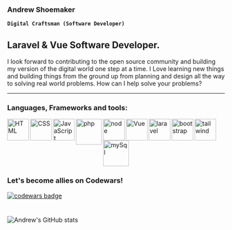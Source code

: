 ### Andrew Shoemaker  

**`Digital Craftsman (Software Developer)`**

## Laravel & Vue Software Developer.

I look forward to contributing to the open source community and building my version of the digital world one step at a time. I Love learning new things and building things from the ground up from planning and design all the way to solving real world problems. How can I help solve your problems? 


---


### Languages, Frameworks and tools:

<!-- HTML -->
<img align="left" alt="HTML" width="50px" src="https://cdn.jsdelivr.net/gh/devicons/devicon/icons/html5/html5-original.svg" />
<!-- CSS -->
<img align="left" alt="CSS" width="50px" src="https://cdn.jsdelivr.net/gh/devicons/devicon/icons/css3/css3-original.svg" />
<!-- JavaScript -->
<img align="left" alt="JavaScript" width="50px" src="https://cdn.jsdelivr.net/gh/devicons/devicon/icons/javascript/javascript-original.svg" />
<!-- php -->
<img align="left" alt="php" width="60px"  src="https://cdn.jsdelivr.net/gh/devicons/devicon/icons/php/php-plain.svg" />
<!-- node -->
<img align="left" alt="node" width="50px" src="https://cdn.jsdelivr.net/gh/devicons/devicon/icons/nodejs/nodejs-original.svg" />
<!-- Vue -->
<img align="left" alt="Vue" width="50px" src="https://cdn.jsdelivr.net/gh/devicons/devicon/icons/vuejs/vuejs-original-wordmark.svg" />
<!-- laravel -->
<img align="left" alt="laravel" width="50px" src="https://cdn.jsdelivr.net/gh/devicons/devicon/icons/laravel/laravel-plain-wordmark.svg" />
<!-- Bootstrap -->
<img align="left" alt="bootstrap" width="50px" src="https://cdn.jsdelivr.net/gh/devicons/devicon/icons/bootstrap/bootstrap-original.svg" />
<!-- Tailwind -->
<img align="left" alt="tailwind" width="50px" src="https://cdn.jsdelivr.net/gh/devicons/devicon/icons/tailwindcss/tailwindcss-plain.svg" />
<!-- Mysql -->
<img alt="mySql" width="60px" src="https://cdn.jsdelivr.net/gh/devicons/devicon/icons/mysql/mysql-plain-wordmark.svg" />

### Let's become allies on Codewars!
<a href="https://www.codewars.com/users/Ashoemaker9"><img alt="codewars badge" src="https://www.codewars.com/users/Ashoemaker9/badges/large"></a>

#

![Andrew's GitHub stats](https://github-readme-stats.vercel.app/api?username=Ashoemaker-tech&show_icons=true&theme=gruvbox)


